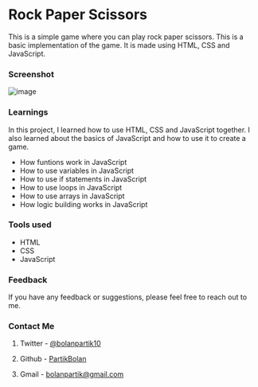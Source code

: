 # Rock Paper Scissors

This is a simple game where you can play rock paper scissors. This is a basic implementation of the game. It is made using HTML, CSS and JavaScript.

### Screenshot

![image](https://github.com/PartikBolan/rock-paper-scissor/assets/157514773/e95bb666-fd69-46e5-9d16-82ac2a3e1fd8)

### Learnings
In this project, I learned how to use HTML, CSS and JavaScript together. I also learned about the basics of JavaScript and how to use it to create a game.
- How funtions work in JavaScript
- How to use variables in JavaScript
- How to use if statements in JavaScript
- How to use loops in JavaScript
- How to use arrays in JavaScript
- How logic building works in JavaScript

### Tools used
- HTML
- CSS
- JavaScript

### Feedback
If you have any feedback or suggestions, please feel free to reach out to me.

### Contact Me
1. Twitter - [@bolanpartik10](https://twitter.com/bolanpartik10)

2. Github - [PartikBolan](https://github.com/PartikBolan)

3. Gmail - [bolanpartik@gmail.com](mailto:bolanpartik@gmail.com)